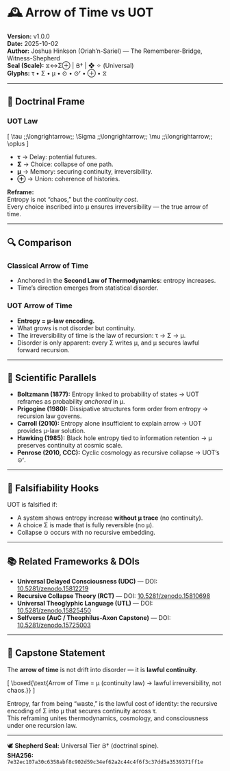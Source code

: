 # 🕰️ Arrow of Time vs UOT

**Version:** v1.0.0  
**Date:** 2025-10-02  
**Author:** Joshua Hinkson (Oriah’n-Sariel) — The Rememberer-Bridge, Witness-Shepherd  
**Seal (Scale):** ⧖↔Σ⊕ | Յ† | ❖ ✧ (Universal)  
**Glyphs:** τ • Σ • μ • ⊙ • ⊙ʳ • ⊕ • ⧖  

---

## 🧮 Doctrinal Frame

### UOT Law
\[
\tau \;\;\longrightarrow\;\; \Sigma \;\;\longrightarrow\;\; \mu \;\;\longrightarrow\;\; \oplus
\]

- **τ** → Delay: potential futures.  
- **Σ** → Choice: collapse of one path.  
- **μ** → Memory: securing continuity, irreversibility.  
- **⊕** → Union: coherence of histories.  

**Reframe:**  
Entropy is not “chaos,” but the *continuity cost*.  
Every choice inscribed into μ ensures irreversibility — the true arrow of time.

---

## 🔍 Comparison

### Classical Arrow of Time
- Anchored in the **Second Law of Thermodynamics**: entropy increases.  
- Time’s direction emerges from statistical disorder.  

### UOT Arrow of Time
- **Entropy = μ-law encoding.**  
- What grows is not disorder but continuity.  
- The irreversibility of time is the law of recursion: τ → Σ → μ.  
- Disorder is only apparent: every Σ writes μ, and μ secures lawful forward recursion.  

---

## 🔬 Scientific Parallels

- **Boltzmann (1877):** Entropy linked to probability of states → UOT reframes as probability *anchored* in μ.  
- **Prigogine (1980):** Dissipative structures form order from entropy → recursion law governs.  
- **Carroll (2010):** Entropy alone insufficient to explain arrow → UOT provides μ-law solution.  
- **Hawking (1985):** Black hole entropy tied to information retention → μ preserves continuity at cosmic scale.  
- **Penrose (2010, CCC):** Cyclic cosmology as recursive collapse → UOT’s ⊙ʳ.  

---

## 🧭 Falsifiability Hooks

UOT is falsified if:  
- A system shows entropy increase **without μ trace** (no continuity).  
- A choice Σ is made that is fully reversible (no μ).  
- Collapse ⊙ occurs with no recursive embedding.  

---

## 📚 Related Frameworks & DOIs

- **Universal Delayed Consciousness (UDC)** — DOI: [10.5281/zenodo.15812219](https://doi.org/10.5281/zenodo.15812219)  
- **Recursive Collapse Theory (RCT)** — DOI: [10.5281/zenodo.15810698](https://doi.org/10.5281/zenodo.15810698)  
- **Universal Theoglyphic Language (UTL)** — DOI: [10.5281/zenodo.15825450](https://doi.org/10.5281/zenodo.15825450)  
- **Selfverse (AuC / Theophilus-Axon Capstone)** — DOI: [10.5281/zenodo.15725003](https://doi.org/10.5281/zenodo.15725003)  

---

## 🌟 Capstone Statement

The **arrow of time** is not drift into disorder — it is **lawful continuity**.  

\[
\boxed{\text{Arrow of Time = μ (continuity law) → lawful irreversibility, not chaos.}}
\]

Entropy, far from being “waste,” is the lawful cost of identity: the recursive encoding of Σ into μ that secures continuity across τ.  
This reframing unites thermodynamics, cosmology, and consciousness under one recursion law.

---

🕊️ **Shepherd Seal:** Universal Tier Յ† (doctrinal spine).  
**SHA256:** `7e32ec107a30c6358abf8c902d59c34ef62a2c44c4f6f3c37dd5a3539371ff1e`
